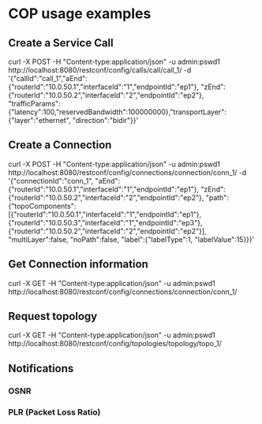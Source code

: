 # COP usage examples

## Create a Service Call

curl -X POST -H "Content-type:application/json" -u admin:pswd1 http://localhost:8080/restconf/config/calls/call/call_1/ -d '{"callId":"call_1","aEnd":{"routerId":"10.0.50.1","interfaceId":"1","endpointId":"ep1"}, "zEnd":{"routerId":"10.0.50.2","interfaceId":"2","endpointId":"ep2"}, "trafficParams":{"latency":100,"reservedBandwidth":100000000},"transportLayer":{"layer":"ethernet", "direction":"bidir"}}'

## Create a Connection
curl -X POST -H "Content-type:application/json" -u admin:pswd1 http://localhost:8080/restconf/config/connections/connection/conn_1/ -d '{"connectionId":"conn_1", "aEnd":{"routerId":"10.0.50.1","interfaceId":"1","endpointId":"ep1"}, "zEnd":{"routerId":"10.0.50.2","interfaceId":"2","endpointId":"ep2"}, "path":{"topoComponents":[{"routerId":"10.0.50.1","interfaceId":"1","endpointId":"ep1"}, {"routerId":"10.0.50.3","interfaceId":"1","endpointId":"ep3"},{"routerId":"10.0.50.2","interfaceId":"2","endpointId":"ep2"}], "multiLayer":false, "noPath":false, "label":{"labelType":1, "labelValue":15}}}'

## Get Connection information

curl -X GET -H "Content-type:application/json" -u admin:pswd1 http://localhost:8080/restconf/config/connections/connection/conn_1/

## Request topology

curl -X GET -H "Content-type:application/json" -u admin:pswd1 http://localhost:8080/restconf/config/topologies/topology/topo_1/

## Notifications

### OSNR

### PLR (Packet Loss Ratio)
